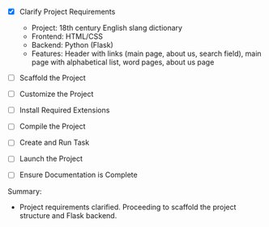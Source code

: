 - [x] Clarify Project Requirements
  - Project: 18th century English slang dictionary
  - Frontend: HTML/CSS
  - Backend: Python (Flask)
  - Features: Header with links (main page, about us, search field), main page with alphabetical list, word pages, about us page

- [ ] Scaffold the Project
- [ ] Customize the Project
- [ ] Install Required Extensions
- [ ] Compile the Project
- [ ] Create and Run Task
- [ ] Launch the Project
- [ ] Ensure Documentation is Complete

Summary:
- Project requirements clarified. Proceeding to scaffold the project structure and Flask backend.